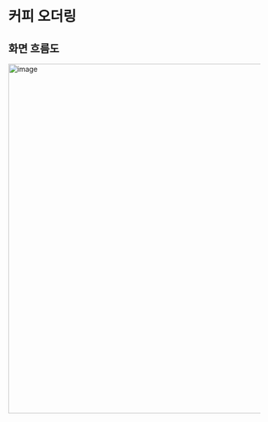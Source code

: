 # 커피 오더링 

## 화면 흐름도
<img width="700" alt="image" src="https://github.com/user-attachments/assets/4bc2c83a-770e-4683-8066-93d1f103aa31">
